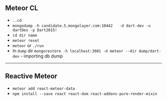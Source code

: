 ## Meteor CL

- `..cd`
- `mongodump -h candidate.5.mongolayer.com:10442   -d dart-dev -u dartDev -p Dart2015!`
- `cd dir name`
- `meteor reset`
- `meteor` or `./run`
-  In `dump` dir `mongorestore -h localhost:3001 -d meteor --dir dump/dart-dev` - importing db dump

---

## Reactive Meteor

- `meteor add react-meteor-data`
- `npm install --save react react-dom react-addons-pure-render-mixin`
